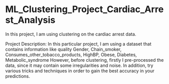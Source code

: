 # ML_Clustering_Project_Cardiac_Arrest_Analysis
In this project, I am using clustering on the cardiac arrest data.

Project Description:
In this particular project, I am using a dataset that contains information like quality Gender, Chain_smoker, Consumes_other_tobacco_products, HighBP, Obese, Diabetes, Metabolic_syndrome
However, before clustering, firstly I pre-processed the data, since it may contain some irregularities and noise.
In addition, try various tricks and techniques in order to gain the best accuracy in your predictions.
